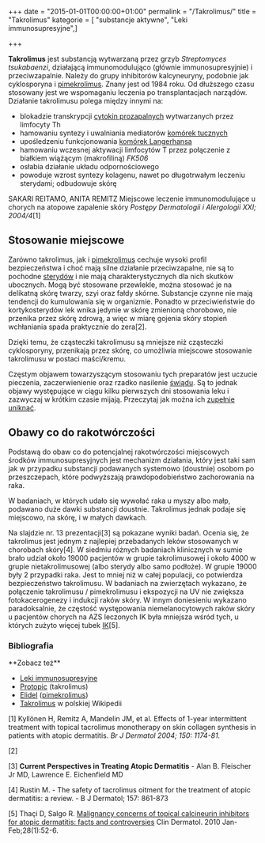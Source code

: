 +++
date = "2015-01-01T00:00:00+01:00"
permalink = "/Takrolimus/"
title = "Takrolimus"
kategorie = [ "substancje aktywne", "Leki immunosupresyjne",]

+++

**Takrolimus** jest substancją wytwarzaną przez grzyb *Streptomyces tsukabaenzi*, działającą immunomodulująco (głównie immunosupresyjnie) i przeciwzapalnie. Należy do grupy inhibitorów kalcyneuryny, podobnie jak cyklosporyna i [pimekrolimus](/atopedia/pimekrolimus "wikilink"). Znany jest od 1984 roku. Od dłuższego czasu stosowany jest we wspomaganiu leczenia po transplantacjach narządów. Działanie takrolimusu polega między innymi na:

-   blokadzie transkrypcji [cytokin prozapalnych](/atopedia/stan_zapalny_skóry "wikilink") wytwarzanych przez limfocyty Th
-   hamowaniu syntezy i uwalniania mediatorów [komórek tucznych](/atopedia/komórki_tuczne "wikilink")
-   upośledzeniu funkcjonowania [komórek Langerhansa](/atopedia/komórki_Langerhansa "wikilink")
-   hamowaniu wczesnej aktywacji limfocytów T przez połączenie z białkiem wiążącym (makrofiliną) *FK506*
-   osłabia działanie układu odpornościowego
-   powoduje wzrost syntezy kolagenu, nawet po długotrwałym leczeniu sterydami; odbudowuje skórę <ref name="miejscowe">

SAKARI REITAMO, ANITA REMITZ Miejscowe leczenie immunomodulujące u chorych na atopowe zapalenie skóry *Postępy Dermatologii i Alergologii XXI; 2004/4*</ref>[1]

Stosowanie miejscowe
--------------------

Zarówno takrolimus, jak i [pimekrolimus](/atopedia/pimekrolimus "wikilink") cechuje wysoki profil bezpieczeństwa i choć mają silne działanie przeciwzapalne, nie są to pochodne [sterydów](/atopedia/kortykosterydy "wikilink") i nie mają charakterystycznych dla nich skutków ubocznych. Mogą być stosowane przewlekle, można stosować je na delikatną skórę twarzy, szyi oraz fałdy skórne. Substancje czynne nie mają tendencji do kumulowania się w organizmie. Ponadto w przeciwieństwie do kortykosterydów lek wnika jedynie w skórę zmienioną chorobowo, nie przenika przez skórę zdrową, a więc w miarę gojenia skóry stopień wchłaniania spada praktycznie do zera[2].

Dzięki temu, że cząsteczki takrolimusu są mniejsze niż cząsteczki cyklosporyny, przenikają przez skórę, co umożliwia miejscowe stosowanie takrolimusu w postaci maści/kremu.

Częstym objawem towarzyszącym stosowaniu tych preparatów jest uczucie pieczenia, zaczerwienienie oraz rzadko nasilenie [świądu](/atopedia/świąd "wikilink"). Są to jednak objawy występujące w ciągu kilku pierwszych dni stosowania leku i zazwyczaj w krótkim czasie mijają. Przeczytaj jak można ich [zupełnie uniknąć](/protopic#Jak_unikn.C4.85.C4.87_pieczenia_po_zastosowaniu_Protopiku.3F "wikilink").

Obawy co do rakotwórczości
--------------------------

Podstawą do obaw co do potencjalnej rakotwórczości miejscowych środków immunosupresyjnych jest mechanizm działania, który jest taki sam jak w przypadku substancji podawanych systemowo (doustnie) osobom po przeszczepach, które podwyższają prawdopodobieństwo zachorowania na raka.

W badaniach, w których udało się wywołać raka u myszy albo małp, podawano duże dawki substancji doustnie. Takrolimus jednak podaje się miejscowo, na skórę, i w małych dawkach.

Na slajdzie nr. 13 prezentacji[3] są pokazane wyniki badań. Ocenia się, że takrolimus jest jednym z najlepiej przebadanych leków stosowanych w chorobach skóry[4]. W siedmiu różnych badaniach klinicznych w sumie brało udział około 19000 pacjentów w grupie takrolimusowej i około 4000 w grupie nietakrolimusowej (albo sterydy albo samo podłoże). W grupie 19000 były 2 przypadki raka. Jest to mniej niż w całej populacji, co potwierdza bezpieczeństwo takrolimusu. W badaniach na zwierzętach wykazano, że połączenie takrolimusu / pimekrolimusu i ekspozycji na UV nie zwiększa fotokacerogenezy i indukcji raków skóry. W innym doniesieniu wykazano paradoksalnie, że częstość występowania niemelanocytowych raków skóry u pacjentów chorych na AZS leczonych IK była mniejsza wśród tych, u których zużyto więcej tubek [IK](/atopedia/Inhibitory_kalcyneuryny "wikilink")[5].

### Bibliografia

<references/>
**Zobacz też**

-   [Leki immunosupresyjne](/atopedia/Leki_immunosupresyjne "wikilink")
-   [Protopic](/atopedia/Protopic "wikilink") (takrolimus)
-   [Elidel](/atopedia/Elidel "wikilink") ([pimekrolimus](/atopedia/pimekrolimus "wikilink"))
-   [Takrolimus](/atopedia/Wikipedia:Takrolimus "wikilink") w polskiej Wikipedii

 

[1] Kyllönen H, Remitz A, Mandelin JM, et al. Effects of 1-year intermittent treatment with topical tacrolimus monotherapy on skin collagen synthesis in patients with atopic dermatitis. *Br J Dermatol 2004; 150: 1174-81.*

[2]

[3] **Current Perspectives in Treating Atopic Dermatitis** - Alan B. Fleischer Jr MD, Lawrence E. Eichenfield MD

[4] Rustin M. - The safety of tacrolimus oitment for the treatment of atopic dermatitis: a review. - B J Dermatol; 157: 861-873

[5] Thaçi D, Salgo R. [Malignancy concerns of topical calcineurin inhibitors for atopic dermatitis: facts and controversies](http://www.ncbi.nlm.nih.gov/pubmed/20082951) Clin Dermatol. 2010 Jan-Feb;28(1):52-6.
